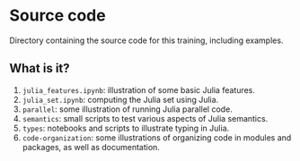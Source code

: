 # Source code

Directory containing the source code for this training, including examples.


## What is it?

1. `julia_features.ipynb`: illustration of some basic Julia features.
1. `julia_set.ipynb`: computing the Julia set using Julia.
1. `parallel`: some illustration of running Julia parallel code.
1. `semantics`: small scripts to test various aspects of Julia semantics.
1. `types`: notebooks and scripts to illustrate typing in Julia.
1. `code-organization`: some illustrations of organizing code in modules and
   packages, as well as documentation.
